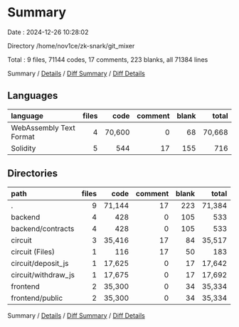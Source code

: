 # Summary

Date : 2024-12-26 10:28:02

Directory /home/nov1ce/zk-snark/git_mixer

Total : 9 files,  71144 codes, 17 comments, 223 blanks, all 71384 lines

Summary / [Details](details.md) / [Diff Summary](diff.md) / [Diff Details](diff-details.md)

## Languages
| language | files | code | comment | blank | total |
| :--- | ---: | ---: | ---: | ---: | ---: |
| WebAssembly Text Format | 4 | 70,600 | 0 | 68 | 70,668 |
| Solidity | 5 | 544 | 17 | 155 | 716 |

## Directories
| path | files | code | comment | blank | total |
| :--- | ---: | ---: | ---: | ---: | ---: |
| . | 9 | 71,144 | 17 | 223 | 71,384 |
| backend | 4 | 428 | 0 | 105 | 533 |
| backend/contracts | 4 | 428 | 0 | 105 | 533 |
| circuit | 3 | 35,416 | 17 | 84 | 35,517 |
| circuit (Files) | 1 | 116 | 17 | 50 | 183 |
| circuit/deposit_js | 1 | 17,625 | 0 | 17 | 17,642 |
| circuit/withdraw_js | 1 | 17,675 | 0 | 17 | 17,692 |
| frontend | 2 | 35,300 | 0 | 34 | 35,334 |
| frontend/public | 2 | 35,300 | 0 | 34 | 35,334 |

Summary / [Details](details.md) / [Diff Summary](diff.md) / [Diff Details](diff-details.md)